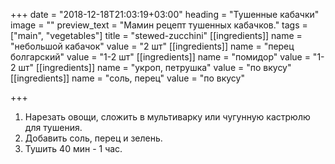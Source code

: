 +++
date = "2018-12-18T21:03:19+03:00"
heading = "Тушенные кабачки"
image = ""
preview_text = "Мамин рецепт тушенных кабачков."
tags = ["main", "vegetables"]
title = "stewed-zucchini"
[[ingredients]]
name = "небольшой кабачок"
value = "2 шт"
[[ingredients]]
name = "перец болгарский"
value = "1-2 шт"
[[ingredients]]
name = "помидор"
value = "1-2 шт"
[[ingredients]]
name = "укроп, петрушка"
value = "по вкусу"
[[ingredients]]
name = "соль, перец"
value = "по вкусу"

+++
1. Нарезать овощи, сложить в мультиварку или чугунную кастрюлю для тушения.
2. Добавить соль, перец и зелень.
3. Тушить 40 мин - 1 час.